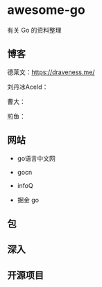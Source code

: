 # awesome-go

有关 Go 的资料整理


## 博客

德莱文：https://draveness.me/

刘丹冰AceId：

曹大：

煎鱼：


## 网站

- go语言中文网

- gocn

- infoQ

- 掘金 go




## 包



## 深入




## 开源项目
